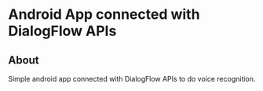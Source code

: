# Android App connected with DialogFlow APIs

## About

Simple android app connected with DialogFlow APIs to do voice recognition.